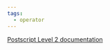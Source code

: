 ```yaml
---
tags:
  - operator
---
```

[Postscript Level 2 documentation](https://hepunx.rl.ac.uk/~adye/psdocs/ref/PSL2k.html#known)